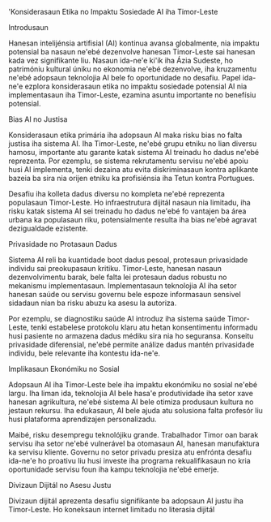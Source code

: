 'Konsiderasaun Etika no Impaktu Sosiedade AI iha Timor-Leste

Introdusaun

Hanesan intelijénsia artifisial (AI) kontinua avansa globalmente, nia impaktu potensial ba nasaun ne'ebé dezenvolve hanesan Timor-Leste sai hanesan kada vez signifikante liu. Nasaun ida-ne'e ki'ik iha Ázia Sudeste, ho patrimóniu kultural úniku no ekonomia ne'ebé dezenvolve, iha kruzamentu ne'ebé adopsaun teknolojia AI bele fo oportunidade no desafiu. Papel ida-ne'e ezplora konsiderasaun etika no impaktu sosiedade potensial AI nia implementasaun iha Timor-Leste, ezamina asuntu importante no benefísiu potensial.

Bias AI no Justisa

Konsiderasaun etika primária iha adopsaun AI maka risku bias no falta justisa iha sistema AI. Iha Timor-Leste, ne'ebé grupu etniku no lian diversu hamosu, importante atu garante katak sistema AI treinadu ho dadus ne'ebé reprezenta. Por ezemplu, se sistema rekrutamentu servisu ne'ebé apoiu husi AI implementa, tenki dezaina atu evita diskriminasaun kontra aplikante bazeia ba sira nia orijen etniku ka profisiénsia iha Tetun kontra Portugues.

Desafiu iha kolleta dadus diversu no kompleta ne'ebé reprezenta populasaun Timor-Leste. Ho infraestrutura dijitál nasaun nia limitadu, iha risku katak sistema AI sei treinadu ho dadus ne'ebé fo vantajen ba área urbana ka populasaun riku, potensialmente resulta iha bias ne'ebé agravat dezigualdade ezistente.

Privasidade no Protasaun Dadus

Sistema AI reli ba kuantidade boot dadus pesoal, protesaun privasidade individu sai preokupasaun kritiku. Timor-Leste, hanesan nasaun dezenvolvimentu barak, bele falta lei protesaun dadus robustu no mekanismu implementasaun. Implementasaun teknolojia AI iha setor hanesan saúde ou servisu governu bele espoze informasaun sensivel sidadaun nian ba risku abuzu ka asesu la autoriza.

Por ezemplu, se diagnostiku saúde AI introduz iha sistema saúde Timor-Leste, tenki estabelese protokolu klaru atu hetan konsentimentu informadu husi pasiente no armazena dadus médiku sira nia ho seguransa. Konseitu privasidade diferensial, ne'ebé permite análize dadus mantén privasidade individu, bele relevante iha kontestu ida-ne'e.

Implikasaun Ekonómiku no Sosial

Adopsaun AI iha Timor-Leste bele iha impaktu ekonómiku no sosial ne'ebé largu. Iha liman ida, teknolojia AI bele hasa'e produtividade iha setor xave hanesan agrikultura, ne'ebé sistema AI bele otimiza produsaun kultura no jestaun rekursu. Iha edukasaun, AI bele ajuda atu solusiona falta profesór liu husi plataforma aprendizajen personalizadu.

Maibé, risku desempregu teknolójiku grande. Trabalhador Timor oan barak servisu iha setor ne'ebé vulnerável ba otomasaun AI, hanesan manufaktura ka servisu kliente. Governu no setor privadu presiza atu enfrónta desafiu ida-ne'e ho proativu liu husi investe iha programa rekualifikasaun no kria oportunidade servisu foun iha kampu teknolojia ne'ebé emerje.

Divizaun Dijitál no Asesu Justu

Divizaun dijitál aprezenta desafiu signifikante ba adopsaun AI justu iha Timor-Leste. Ho koneksaun internet limitadu no literasia dijitál